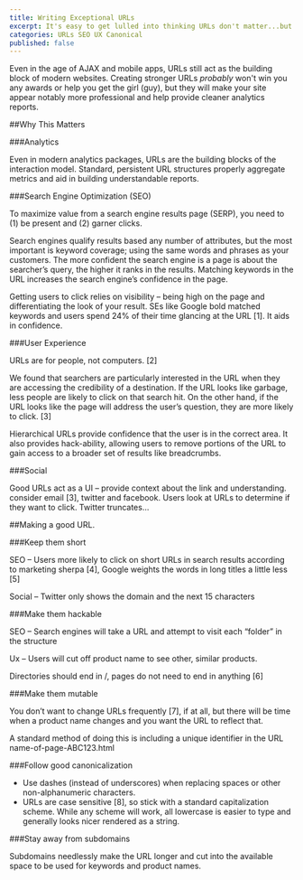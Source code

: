 ```yaml
---
title: Writing Exceptional URLs
excerpt: It's easy to get lulled into thinking URLs don't matter...but they're part of the interface. Learn to love them.
categories: URLs SEO UX Canonical
published: false
---
```


Even in the age of AJAX and mobile apps, URLs still act as the building block of modern websites. Creating stronger URLs *probably* won't win you any awards or help you get the girl (guy), but they will make your site appear notably more professional and help provide cleaner analytics reports.

##Why This Matters

###Analytics

Even in modern analytics packages, URLs are the building blocks of the interaction model. Standard, persistent URL structures properly aggregate metrics and aid in building understandable reports.

###Search Engine Optimization (SEO)

To maximize value from a search engine results page (SERP), you need to (1) be present and (2) garner clicks.

Search engines qualify results based any number of attributes, but the most important is keyword coverage; using the same words and phrases as your customers. The more confident the search engine is a page is about the searcher’s query, the higher it ranks in the results. Matching keywords in the URL increases the search engine’s confidence in the page.

Getting users to click relies on visibility – being high on the page and differentiating the look of your result. SEs like Google bold matched keywords and users spend 24% of their time glancing at the URL [1]. It aids in confidence.

###User Experience

URLs are for people, not computers. [2]

We found that searchers are particularly interested in the URL when they are accessing the credibility of a destination. If the URL looks like garbage, less people are likely to click on that search hit. On the other hand, if the URL looks like the page will address the user’s question, they are more likely to click. [3]

Hierarchical URLs provide confidence that the user is in the correct area. It also provides hack-ability, allowing users to remove portions of the URL to gain access to a broader set of results like breadcrumbs.

###Social

Good URLs act as a UI – provide context about the link and understanding. consider email [3], twitter and facebook. Users look at URLs to determine if they want to click. Twitter truncates...

##Making a good URL.

###Keep them short

SEO – Users more likely to click on short URLs in search results according to marketing sherpa [4], Google weights the words in long titles a little less [5]

Social – Twitter only shows the domain and the next 15 characters

###Make them hackable

SEO – Search engines will take a URL and attempt to visit each “folder” in the structure

Ux – Users will cut off product name to see other, similar products.

Directories should end in /, pages do not need to end in anything [6]

###Make them mutable

You don’t want to change URLs frequently [7], if at all, but there will be time when a product name changes and you want the URL to reflect that.

A standard method of doing this is including a unique identifier in the URL name-of-page-ABC123.html

###Follow good canonicalization

 * Use dashes (instead of underscores) when replacing spaces or other non-alphanumeric characters.
 * URLs are case sensitive [8], so stick with a standard capitalization scheme. While any scheme will work, all lowercase is easier to type and generally looks nicer rendered as a string.

###Stay away from subdomains

Subdomains needlessly make the URL longer and cut into the available space to be used for keywords and product names.

<!--
/catalog/name-of-product-uniqueid
URL Filenames Are Dynamically Generated
Manually creating URLs for all products in a non-starter due to the sheer size of the catalogs. For keyword-rich URLs to realistically work, they will need to be dynamically generated.

Manually creating URLs is a non-starter due to the sheer size of the catalog. URLs for products and categories should be dynamically driven according to the following algorithm:
Remove all non-alphanumeric characters (except dashes); Crush multiple spaces to one space; Replace spaces with dashes; append product id to end
URLs should be editable
I’ve seen time where automatic URLs create embarrassing or incorrect descritions. The that end, URLs should be editable. Past URLs should 301 redirect to the new URL.



You don’t want to edit them often—ideally at all—since every new URL will require time to get back to the SEO ranking of the last one, but manually creating URL
Define top-level category by site hierarchy
• Catalog -- /catalog/name-of-product OR Product /product/name-of-product
•	Category -- /category/healthcare/blood-pressure-cuffs
•	Invoice -- /invoice/invoice-number
•	Order History – /order-history/po-number
•	Search -- /search



Domain Name
Stick with custom domain name instead of a subdomain
Folder Structure
We need to consider what data we might want to grab out of a URL. Do we care about manufacturers or catalogs?
/catalog/dsef/title-of-product   vs   /3m/legal-pad
File Name
Don’t add an “.html” to the end. Strip out all unnecessary words (to, and, the). Place manufacturer name at the end “by Pancea”
Pages must exist at every level
Separate category structure from product structure from spend management structure

De-dupe – should we remove the same words if they occur repeatedly? i.e. http://www.medline.com/product/Excel-Extra-Wide-Wheelchairs/Extra-Wide/Bariatric/Z05-PF05040 -- favor the later version? http://www.medline.com/product/Excel-Wheelchairs/Extra-Wide/Bariatric/Z05-PF05040
 
Works Cited
[1] 	E. Cutrell and Z. Guan, "An eye-tracking study of information usage in Web search: Variations in target position and contextual snippet length," Microsoft Research, Redmond, 2007.
[2] 	A. Bonini, "URLs are for People, not Computers," 5 4 2013. [Online]. Available: http://www.not-implemented.com/urls-are-for-people-not-computers/. [Accessed 6 4 2013].
[3] 	J. Nielsen, "URL as UI," 21 3 1999. [Online]. Available: http://www.nngroup.com/articles/url-as-ui/. [Accessed 9 4 2013].
[4] 	Marketing Sherpa, "3,186 Search Marketers Reveal What Tactics Work & What Don't in SEM," 12 10 2007. [Online]. Available: http://www.marketingsherpa.com/article/3186-search-marketers-reveal-what. [Accessed 11 4 2013].
[5] 	S. Spencer, "Interview with Google’s Matt Cutts at Pubcon," 31 1 2008. [Online]. Available: http://www.stephanspencer.com/matt-cutts-interview/. [Accessed 11 4 2013].
[6] 	J. Jacek, "Clean URL Design - Best Practices," 12 5 2011. [Online]. Available: http://rield.com/how-to/url-design. [Accessed 15 4 2013].
[7] 	M. McGee, "7 Rules for Writing URLs," 9 6 2009. [Online]. Available: http://www.smallbusinesssem.com/7-rules-for-writing-urls/2043/. [Accessed 11 4 2013].
[8] 	J. Sherrod, "Case Sensitive URLs and SEO – Case Matters," 2 2013. [Online]. Available: http://www.searchdiscovery.com/blog/seo/case-sensitive-urls-and-seo-case-matters/. [Accessed 15 4 2013].
[9] 	T. Berners-Lee, "Cool URIs don't change," W3C, [Online]. Available: http://www.w3.org/Provider/Style/URI.html. [Accessed 1998].
[10] 	Google, 16 10 2012. [Online]. Available: http://support.google.com/webmasters/bin/answer.py?hl=en&answer=76329. [Accessed 8 4 2013].
-->
